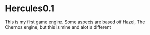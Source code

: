 # Hercules0.1
This is my first game engine. Some aspects are based off Hazel, The Chernos engine, but this is mine and alot is different
